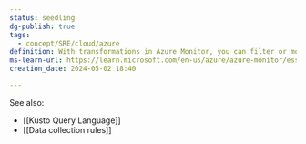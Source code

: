 ```yaml
---
status: seedling
dg-publish: true
tags:
  - concept/SRE/cloud/azure
definition: With transformations in Azure Monitor, you can filter or modify incoming data before it's sent to a Log Analytics workspace.
ms-learn-url: https://learn.microsoft.com/en-us/azure/azure-monitor/essentials/data-collection-transformations
creation_date: 2024-05-02 18:40

---
```

See also:
* [[Kusto Query Language]] 
* [[Data collection rules]]

